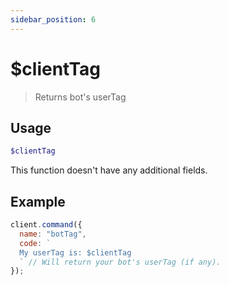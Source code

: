 ```yaml
---
sidebar_position: 6
---
```

# $clientTag

> Returns bot's userTag

## Usage

```php
$clientTag
```

This function doesn't have any additional fields.

## Example

```js
client.command({
  name: "botTag",
  code: `
  My userTag is: $clientTag
  ` // Will return your bot's userTag (if any).
});
```

